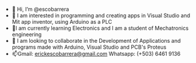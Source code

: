 - 👋 Hi, I’m @escobarrera
- 👀 I am interested in programming and creating apps in Visual Studio and Mit app inventor, using Arduino as a PLC
- 🌱I am currently learning Electronics and I am a student of Mechatronics engineering
- 💞️ I am looking to collaborate in the Development of Applications and programs made with Arduino, Visual Studio and PCB's Proteus
- 📫Gmail: erickescobarrera@gmail.com
Whatsapp: (+503) 6461 9136

<!---
erickesco/erickesco is a ✨ special ✨ repository because its `README.md` (this file) appears on your GitHub profile.
You can click the Preview link to take a look at your changes.
--->
